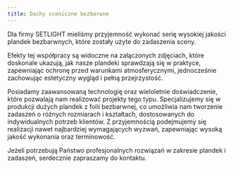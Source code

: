 ```yaml
---
title: Dachy sceniczne bezbarwne
---
```


Dla firmy SETLIGHT mieliśmy przyjemność wykonać serię wysokiej jakości plandek
bezbarwnych, które zostały użyte do zadaszenia sceny.

Efekty tej współpracy są widoczne na załączonych zdjęciach, które doskonale
ukazują, jak nasze plandeki sprawdzają się w praktyce, zapewniając ochronę przed
warunkami atmosferycznymi, jednocześnie zachowując estetyczny wygląd i pełną
przejrzystość.

Posiadamy zaawansowaną technologię oraz wieloletnie doświadczenie, które
pozwalają nam realizować projekty tego typu. Specjalizujemy się w produkcji
dużych plandek z folii bezbarwnej, co umożliwia nam tworzenie zadaszeń o różnych
rozmiarach i kształtach, dostosowanych do indywidualnych potrzeb klientów. Z
przyjemnością podejmujemy się realizacji nawet najbardziej wymagających wyzwań,
zapewniając wysoką jakość wykonania oraz terminowość.

Jeżeli potrzebują Państwo profesjonalnych rozwiązań w zakresie plandek i
zadaszeń, serdecznie zapraszamy do kontaktu.
